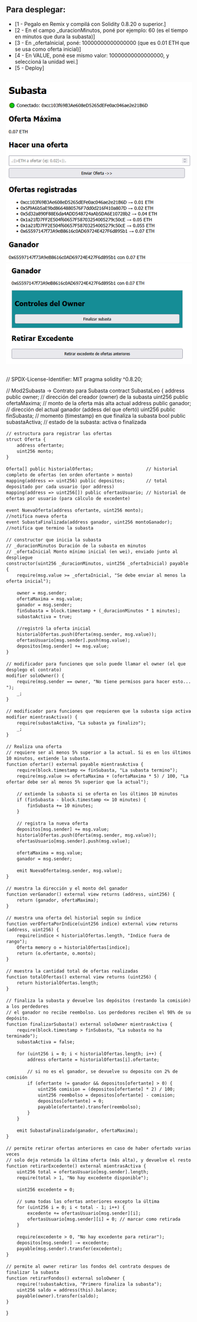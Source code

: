 ## Para desplegar:
- [1 - Pegalo en Remix y compilá con Solidity 0.8.20 o superior.]
- [2 - En el campo _duracionMinutos, poné por ejemplo: 60 (es el tiempo en minutos que dura la subasta)]
- [3 - En _ofertaInicial, poné: 10000000000000000 (que es 0.01 ETH que se usa como oferta inicial)]
- [4 - En VALUE, poné ese mismo valor: 10000000000000000, y seleccioná la unidad wei.]
- [5 - Deploy]






## ###################################################
## ###################################################
![Subasta Img1](img.readme/subasta_front1.png) 
![Subasta Img2](img.readme/subasta_front2.png)
## ###################################################
## ###################################################
// SPDX-License-Identifier: MIT
pragma solidity ^0.8.20;

// Mod2Subasta -> Contrato para Subasta
contract SubastaLeo {
    address public owner;              // dirección del creador (owner) de la subasta
    uint256 public ofertaMaxima;       // monto de la oferta más alta actual
    address public ganador;            // dirección del actual ganador (addess del que ofertó)
    uint256 public finSubasta;         // momento (timestamp) en que finaliza la subasta
    bool public subastaActiva;         // estado de la subasta: activa o finalizada

    // estructura para registrar las ofertas
    struct Oferta {
        address ofertante;
        uint256 monto;
    }

    Oferta[] public historialOfertas;                    // historial completo de ofertas (en orden ofertante > monto)
    mapping(address => uint256) public depositos;        // total depositado por cada usuario (por address)
    mapping(address => uint256[]) public ofertasUsuario; // historial de ofertas por usuario (para cálculo de excedente)

    event NuevaOferta(address ofertante, uint256 monto);            //notifica nueva oferta
    event SubastaFinalizada(address ganador, uint256 montoGanador); //notifica que termino la subasta

    // constructor que inicia la subasta
    // _duracionMinutos Duración de la subasta en minutos
    // _ofertaInicial Monto mínimo inicial (en wei), enviado junto al despliegue
    constructor(uint256 _duracionMinutos, uint256 _ofertaInicial) payable {
        require(msg.value >= _ofertaInicial, "Se debe enviar al menos la oferta inicial");

        owner = msg.sender;
        ofertaMaxima = msg.value;
        ganador = msg.sender;
        finSubasta = block.timestamp + (_duracionMinutos * 1 minutes);
        subastaActiva = true;

        //registró la oferta inicial
        historialOfertas.push(Oferta(msg.sender, msg.value));
        ofertasUsuario[msg.sender].push(msg.value);
        depositos[msg.sender] += msg.value;
    }

    // modificador para funciones que solo puede llamar el owner (el que desplego el contrato)
    modifier soloOwner() {
        require(msg.sender == owner, "No tiene permisos para hacer esto... ");
        _;
    }

    // modificador para funciones que requieren que la subasta siga activa
    modifier mientrasActiva() {
        require(subastaActiva, "La subasta ya finalizo");
        _;
    }

    // Realiza una oferta
    // requiere ser al menos 5% superior a la actual. Si es en los últimos 10 minutos, extiende la subasta.
    function ofertar() external payable mientrasActiva {
        require(block.timestamp <= finSubasta, "La subasta termino");
        require(msg.value >= ofertaMaxima + (ofertaMaxima * 5) / 100, "La ofertar debe ser al menos 5% superior que la actual");

        // extiende la subasta si se oferta en los últimos 10 minutos
        if (finSubasta - block.timestamp <= 10 minutes) {
            finSubasta += 10 minutes;
        }

        // registra la nueva oferta
        depositos[msg.sender] += msg.value;
        historialOfertas.push(Oferta(msg.sender, msg.value));
        ofertasUsuario[msg.sender].push(msg.value);

        ofertaMaxima = msg.value;
        ganador = msg.sender;

        emit NuevaOferta(msg.sender, msg.value);
    }

    // muestra la dirección y el monto del ganador
    function verGanador() external view returns (address, uint256) {
        return (ganador, ofertaMaxima);
    }

    // muestra una oferta del historial según su índice
    function verOfertaPorIndice(uint256 indice) external view returns (address, uint256) {
        require(indice < historialOfertas.length, "Indice fuera de rango");
        Oferta memory o = historialOfertas[indice];
        return (o.ofertante, o.monto);
    }

    // muestra la cantidad total de ofertas realizadas
    function totalOfertas() external view returns (uint256) {
        return historialOfertas.length;
    }

    // finaliza la subasta y devuelve los depósitos (restando la comisión) a los perdedores
    // el ganador no recibe reembolso. Los perdedores reciben el 98% de su depósito.
    function finalizarSubasta() external soloOwner mientrasActiva {
        require(block.timestamp > finSubasta, "La subasta no ha terminado");
        subastaActiva = false;

        for (uint256 i = 0; i < historialOfertas.length; i++) {
            address ofertante = historialOfertas[i].ofertante;

            // si no es el ganador, se devuelve su deposito con 2% de comisión
            if (ofertante != ganador && depositos[ofertante] > 0) {
                uint256 comision = (depositos[ofertante] * 2) / 100;
                uint256 reembolso = depositos[ofertante] - comision;
                depositos[ofertante] = 0;
                payable(ofertante).transfer(reembolso);
            }
        }

        emit SubastaFinalizada(ganador, ofertaMaxima);
    }

    // permite retirar ofertas anteriores en caso de haber ofertado varias veces
    // solo deja retenida la última oferta (más alta), y devuelve el resto
    function retirarExcedente() external mientrasActiva {
        uint256 total = ofertasUsuario[msg.sender].length;
        require(total > 1, "No hay excedente disponible");

        uint256 excedente = 0;

        // suma todas las ofertas anteriores excepto la última
        for (uint256 i = 0; i < total - 1; i++) {
            excedente += ofertasUsuario[msg.sender][i];
            ofertasUsuario[msg.sender][i] = 0; // marcar como retirada
        }

        require(excedente > 0, "No hay excedente para retirar");
        depositos[msg.sender] -= excedente;
        payable(msg.sender).transfer(excedente);
    }

    // permite al owner retirar los fondos del contrato despues de finalizar la subasta
    function retirarFondos() external soloOwner {
        require(!subastaActiva, "Primero finaliza la subasta");
        uint256 saldo = address(this).balance;
        payable(owner).transfer(saldo);
    }
}
